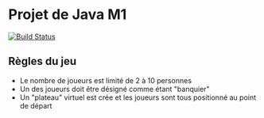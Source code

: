 # Projet de Java M1

[![Build Status](https://travis-ci.org/bLandais/projet-java.svg?branch=master)](https://travis-ci.org/bLandais/projet-java)

## Règles du jeu

* Le nombre de joueurs est limité de 2 à 10 personnes
* Un des joueurs doit être désigné comme étant "banquier"
* Un "plateau" virtuel est crée et les joueurs sont tous positionné au point de départ
